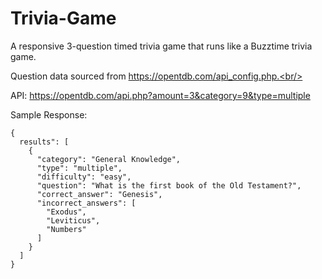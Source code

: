 # Trivia-Game
A responsive 3-question timed trivia game that runs like a Buzztime trivia game.

Question data sourced from https://opentdb.com/api_config.php.<br/>

API: https://opentdb.com/api.php?amount=3&category=9&type=multiple<br/>

Sample Response:
```
{ 
  results": [
    {
      "category": "General Knowledge",
      "type": "multiple",
      "difficulty": "easy",
      "question": "What is the first book of the Old Testament?",
      "correct_answer": "Genesis",
      "incorrect_answers": [
        "Exodus",
        "Leviticus",
        "Numbers"
      ]
    }
  ]
}
```
